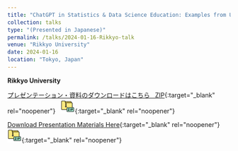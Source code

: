 ```yaml
---
title: "ChatGPT in Statistics & Data Science Education: Examples from US Universities"
collection: talks
type: "(Presented in Japanese)"
permalink: /talks/2024-01-16-Rikkyo-talk
venue: "Rikkyo University"
date: 2024-01-16
location: "Tokyo, Japan"
---
```

<style>
  hr {
    height: 2px;
    background-color: #E5E4E2;
    border: none;
  }

  .no-italics {
      font-style: normal;   
  }
</style>

<b>
Rikkyo University
</b>

[プレゼンテーション・資料のダウンロードはこちら &nbsp; ZIP](/files/2024_Rikkyo_Presentation_Materials.zip){:target="_blank" rel="noopener"} &nbsp; [![alt text](/files/zip_32.png)](/files/2024_Rikkyo_Presentation_Materials.zip){:target="_blank" rel="noopener"}  

[Download Presentation Materials Here](/files/2024_Rikkyo_Presentation_Materials.zip){:target="_blank" rel="noopener"} &nbsp; [![alt text](/files/zip_32.png)](/files/2024_Rikkyo_Presentation_Materials.zip){:target="_blank" rel="noopener"}  
